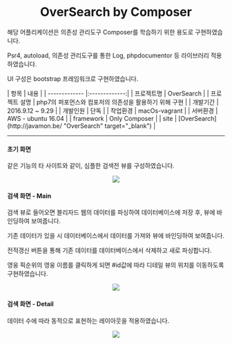 <h1 align="center">OverSearch by Composer</h1>
<p>해당 어플리케이션은 의존성 관리도구 Composer를 학습하기 위한 용도로 구현하였습니다.</p>
<p>Psr4, autoload, 의존성 관리도구를 통한 Log, phpdocumentor 등 라이브러리 적용하였습니다.</p>
<p>UI 구성은 bootstrap 프레임워크로 구현하였습니다.</p>
| 항목        | 내용           |
| ------------- |:-------------:|
| 프로젝트명      | OverSearch |
| 프로젝트 설명      | php7의 퍼포먼스와 컴포저의 의존성을 활용하기 위해 구현 |
| 개발기간      | 2016.9.12 ~ 9.29 |
| 개발인원      | 단독 |
| 작업환경      | macOs-vagrant |
| 서버환경      | AWS - ubuntu 16.04 |
| framework      | Only Composer |
| site      | [OverSearch](http://javamon.be/ "OverSearch" target="_blank") |
<hr>
<h4>초기 화면</h4>
<p>같은 기능의 타 사이트와 같이, 심플한 검색전 뷰를 구성하였습니다.</p>
<div align="center">
    <img src="../master/screenshot/init.png?raw=true" />
</div>

<h4>검색 화면 - Main</h4>
<p>검색 뷰로 들어오면 블리자드 웹의 데이터를 파싱하여 데이터베이스에 저장 후, 뷰에 바인딩하여 보여줍니다.</p>
<p>기존 데이터가 있을 시 데이터베이스에서 데이터를 가져와 뷰에 바인딩하여 보여줍니다.</p>
<p>전적갱신 버튼을 통해 기존 데이터를 데이터베이스에서 삭제하고 새로 파싱합니다.</p>
<p>영웅 픽순위의 영웅 이름를 클릭하게 되면 #id값에 따라 디테일 뷰의 위치를 이동하도록 구현하였습니다.</p>
<div align="center">
    <img src="../master/screenshot/search.png?raw=true" />
</div>

<h4>검색 화면 - Detail</h4>
<p>데이터 수에 따라 동적으로 표현하는 레이아웃을 적용하였습니다.</p>
<div align="center">
    <img src="../master/screenshot/detail.png?raw=true" />
</div>
